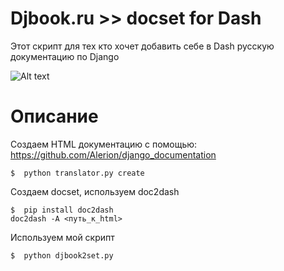 Djbook.ru >> docset for Dash
======

Этот скрипт для тех кто хочет добавить себе в Dash русскую документацию по Django

![Alt text](http://pic.povary.ru/upload/2014/7/6/O_1404671154.jpg "Djbook.ru to Dash")


Описание
======

Создаем HTML документацию с помощью:
https://github.com/Alerion/django_documentation
```
$  python translator.py create
```

Создаем docset, используем doc2dash
```
$  pip install doc2dash
doc2dash -A <путь_к_html>
```

Используем мой скрипт
```
$  python djbook2set.py
```

